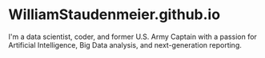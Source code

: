 # WilliamStaudenmeier.github.io

I'm a data scientist, coder, and former U.S. Army Captain with a passion for Artificial Intelligence, Big Data analysis, and next-generation reporting.
